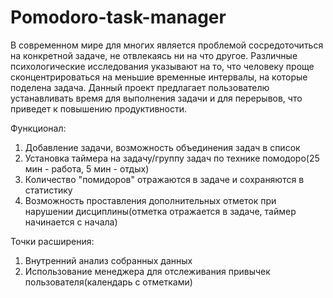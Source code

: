 # Pomodoro-task-manager
В современном мире для многих является проблемой сосредоточиться на конкретной задаче, не отвлекаясь ни на что другое. Различные психологические исследования указывают на то, что человеку проще сконцентрироваться на меньшие временные интервалы, на которые поделена задача. Данный проект предлагает пользователю устанавливать время для выполнения задачи и для перерывов, что приведет к повышению продуктивности.

Функционал:
1. Добавление задачи, возможность объединения задач в список
2. Установка таймера на задачу/группу задач по технике помодоро(25 мин - работа, 5 мин - отдых)
3. Количество "помидоров" отражаются в задаче и сохраняются в статистику
4. Возможность проставления дополнительных отметок при нарушении дисциплины(отметка отражается в задаче, таймер начинается с начала)
   
Точки расширения:
1. Внутренний анализ собранных данных
2. Использование менеджера для отслеживания привычек пользователя(календарь с отметками) 
